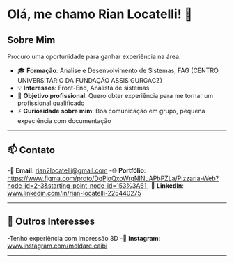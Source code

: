 # Olá, me chamo Rian Locatelli! 👋

## Sobre Mim
Procuro uma oportunidade para ganhar experiência na área.

- 🎓 **Formação**: Analise e Desenvolvimento de Sistemas, FAG (CENTRO UNIVERSITÁRIO DA FUNDAÇÃO ASSIS GURGACZ)
- 💡 **Interesses**: Front-End, Analista de sistemas
- 💼 **Objetivo profissional**: Quero obter experiência para me tornar um profissional qualificado
- ⚡ **Curiosidade sobre mim**: Boa comunicação em grupo, pequena expeciência com documentação

---

## 📫 Contato
-📧 **Email**: rian2locatelli@gmail.com
-🌐 **Portfólio**: [https://www.figma.com/proto/DqPjoQxoWrqNINuAPbPZLa/Pizzaria-Web?node-id=2-3&starting-point-node-id=153%3A61 ](https://github.com/rnlcatelli)
-💼 **LinkedIn**: www.linkedin.com/in/rian-locatelli-225440275 

---

## 🌟 Outros Interesses
-Tenho experiência com impressão 3D
-📸 **Instagram**: www.instagram.com/moldare.caibi

---
